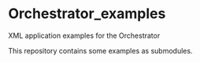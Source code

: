 # Orchestrator_examples
XML application examples for the Orchestrator

This repository contains some examples as submodules.
